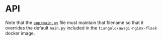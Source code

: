 # API

Note that the [`app/main.py`](app/main.py) file must maintain that filename so that it overrides the default `main.py` included in the `tiangolo/uwsgi-nginx-flask` docker image.

